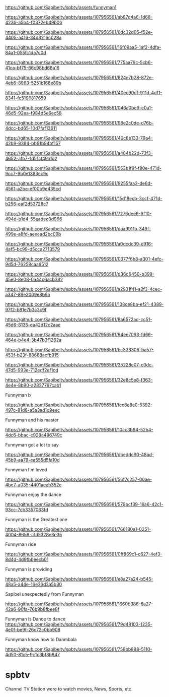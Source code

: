 

https://github.com/Sapibeltv/spbtv/assets/funnyman1



https://github.com/Sapibeltv/spbtv/assets/107956561/ab87d4a6-1d68-423b-a5b4-f0372eb49b0b



https://github.com/Sapibeltv/spbtv/assets/107956561/6dc32d05-f52e-4405-a416-34d8216c028a



https://github.com/Sapibeltv/spbtv/assets/107956561/16f09aa5-1af2-4dfa-84a1-055fc1da7c0d



https://github.com/Sapibeltv/spbtv/assets/107956561/775aa79c-5cb6-41ca-bf75-66c98bd68a16



https://github.com/Sapibeltv/spbtv/assets/107956561/824e7b28-872e-4eb6-8963-5251b168e89b



https://github.com/Sapibeltv/spbtv/assets/107956561/40ec90df-911d-4df1-8341-fc5196817659



https://github.com/Sapibeltv/spbtv/assets/107956561/046a0be9-e0a1-46d5-92ea-f984d5e6ec58



https://github.com/Sapibeltv/spbtv/assets/107956561/98e2c0de-d76b-4dcc-bd65-10d7faf13611



https://github.com/Sapibeltv/spbtv/assets/107956561/40c8b133-79a4-42b9-8384-bb61b94bf157



https://github.com/Sapibeltv/spbtv/assets/107956561/a484b22d-73f3-4652-afb7-1d51cf49a1d2



https://github.com/Sapibeltv/spbtv/assets/107956561/553b1f9f-f80e-471d-9cc7-9b0e1383cc9c



https://github.com/Sapibeltv/spbtv/assets/107956561/9255faa3-de6d-4561-a2be-ef00b9e435cd



https://github.com/Sapibeltv/spbtv/assets/107956561/15d18ecb-3ccf-471d-b256-eaf2d53728c7



https://github.com/Sapibeltv/spbtv/assets/107956561/7276dee6-9f10-494d-b1d4-55eadec0d966



https://github.com/Sapibeltv/spbtv/assets/107956561/daa9911b-349f-499e-a8fd-aeeead2bc09b



https://github.com/Sapibeltv/spbtv/assets/107956561/a0dcdc39-d916-4af5-bc99-d5cca2713579



https://github.com/Sapibeltv/spbtv/assets/107956561/0377f6b8-a301-4efc-9d5d-76258caa6512



https://github.com/Sapibeltv/spbtv/assets/107956561/d36d6450-b399-45e0-8e08-0a44c6acb382



https://github.com/Sapibeltv/spbtv/assets/107956561/a2931f41-a2f3-4cec-a347-89e2009e8b9a



https://github.com/Sapibeltv/spbtv/assets/107956561/138ce8ba-ef21-4389-97f2-b81e7b3c3c9f



https://github.com/Sapibeltv/spbtv/assets/107956561/8a6572ad-cc51-45d6-8135-ea42d12c2aae



https://github.com/Sapibeltv/spbtv/assets/107956561/64ee7093-fd66-464e-b4e4-3b47b3f1262a



https://github.com/Sapibeltv/spbtv/assets/107956561/bc333306-ba57-453f-b23f-88688acfb915



https://github.com/Sapibeltv/spbtv/assets/107956561/35228e07-c0dc-47d5-993e-712edf2ef1cd



https://github.com/Sapibeltv/spbtv/assets/107956561/32e8c5e8-f363-4e4e-8b90-a2837797cab1

Funnyman b

https://github.com/Sapibeltv/spbtv/assets/107956561/fcc8e8e0-5392-497c-81d8-a5a3ad1d9eec

Funnyman and his master 

https://github.com/Sapibeltv/spbtv/assets/107956561/10cc3b94-52b4-4dc6-bbac-c928a486749c

Funnyman got a lot to say 

https://github.com/Sapibeltv/spbtv/assets/107956561/dbeddc90-48ad-45b9-aa79-ea555d5fa10d

Funnyman I'm loved 

https://github.com/Sapibeltv/spbtv/assets/107956561/56f7c257-00ae-4be7-a035-4401aeeb352e

Funnyman enjoy the dance 

https://github.com/Sapibeltv/spbtv/assets/107956561/579bcf39-16a6-42c1-93cc-7cb3357063fd

Funnyman is the Greatest one

https://github.com/Sapibeltv/spbtv/assets/107956561/766180a1-0251-4004-8656-cfd5328e3e35

Funnyman ride

https://github.com/Sapibeltv/spbtv/assets/107956561/0ff869c1-c627-4ef3-8d4d-4d9fbbeecb01

Funnyman is providing 

https://github.com/Sapibeltv/spbtv/assets/107956561/e8a27a24-b545-48a5-a44e-16e36d3a5b30

Sapibel unexpectedly from Funnyman 

https://github.com/Sapibeltv/spbtv/assets/107956561/1660b386-6a27-42a6-90fa-76b9b8fbee8f


Funnyman is Dance to dance 
https://github.com/Sapibeltv/spbtv/assets/107956561/79d48103-1235-4e0f-be9f-26c72c0bb908

Funnyman know how to Danmbala 

https://github.com/Sapibeltv/spbtv/assets/107956561/758bb898-5110-4d50-81c5-9c1c3bf8b847

# spbtv
Channel TV Station were to watch movies, News, Sports, etc.
